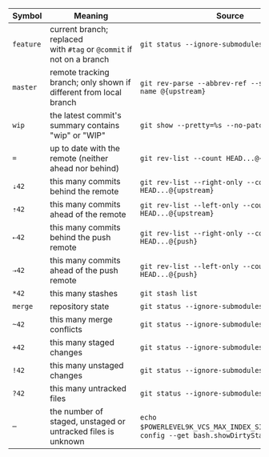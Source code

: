 |Symbol|Meaning|Source|
|---|---|---|
|`feature`|current branch; replaced with `#tag` or `@commit` if not on a branch|`git status --ignore-submodules=dirty`|
|`master`|remote tracking branch; only shown if different from local branch|`git rev-parse --abbrev-ref --symbolic-full-name @{upstream}`|
|`wip`|the latest commit's summary contains "wip" or "WIP"|`git show --pretty=%s --no-patch HEAD`|
|`=`|up to date with the remote (neither ahead nor behind)|`git rev-list --count HEAD...@{upstream}`|
|`⇣42`|this many commits behind the remote|`git rev-list --right-only --count HEAD...@{upstream}`|
|`⇡42`|this many commits ahead of the remote|`git rev-list --left-only --count HEAD...@{upstream}`|
|`⇠42`|this many commits behind the push remote|`git rev-list --right-only --count HEAD...@{push}`|
|`⇢42`|this many commits ahead of the push remote|`git rev-list --left-only --count HEAD...@{push}`|
|`*42`|this many stashes|`git stash list`|
|`merge`|repository state|`git status --ignore-submodules=dirty`|
|`~42`|this many merge conflicts|`git status --ignore-submodules=dirty`|
|`+42`|this many staged changes|`git status --ignore-submodules=dirty`|
|`!42`|this many unstaged changes|`git status --ignore-submodules=dirty`|
|`?42`|this many untracked files|`git status --ignore-submodules=dirty`|
|`─`|the number of staged, unstaged or untracked files is unknown|`echo $POWERLEVEL9K_VCS_MAX_INDEX_SIZE_DIRTY` or `git config --get bash.showDirtyState`|
